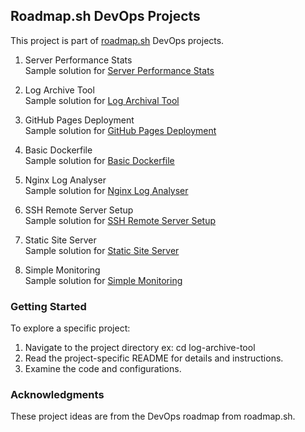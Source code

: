 

## Roadmap.sh DevOps Projects
This project is part of [roadmap.sh](https://roadmap.sh/projects) DevOps projects.

1. Server Performance Stats \
Sample solution for [Server Performance Stats](https://roadmap.sh/projects/server-stats)

2. Log Archive Tool \
Sample solution for [Log Archival Tool](https://roadmap.sh/projects/log-archive-tool)

3. GitHub Pages Deployment \
Sample solution for [GitHub Pages Deployment](https://roadmap.sh/projects/github-actions-deployment-workflow)

4. Basic Dockerfile \
Sample solution for [Basic Dockerfile](https://roadmap.sh/projects/basic-dockerfile)

4. Nginx Log Analyser \
Sample solution for [Nginx Log Analyser](https://roadmap.sh/projects/nginx-log-analyser)

5. SSH Remote Server Setup \
Sample solution for [SSH Remote Server Setup](https://roadmap.sh/projects/ssh-remote-server-setup)

6. Static Site Server \
Sample solution for [Static Site Server](https://roadmap.sh/projects/static-site-server)

7. Simple Monitoring \
Sample solution for [Simple Monitoring](https://roadmap.sh/projects/simple-monitoring-dashboard)

### Getting Started

To explore a specific project:

1. Navigate to the project directory ex: cd log-archive-tool
2. Read the project-specific README for details and instructions.
3. Examine the code and configurations.


### Acknowledgments

These project ideas are from the DevOps roadmap from roadmap.sh.

